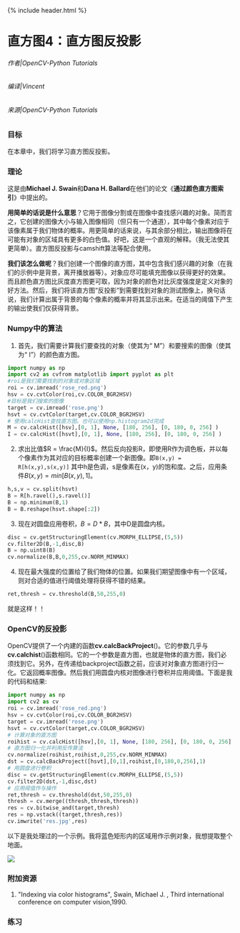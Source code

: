 {% include header.html %}

# 直方图4：直方图反投影

###### 作者|OpenCV-Python Tutorials
###### 编译|Vincent
###### 来源|OpenCV-Python Tutorials  

### 目标

在本章中，我们将学习直方图反投影。

### 理论

这是由**Michael J. Swain**和**Dana H. Ballard**在他们的论文《**通过颜色直方图索引**》中提出的。

**用简单的话说是什么意思**？它用于图像分割或在图像中查找感兴趣的对象。简而言之，它创建的图像大小与输入图像相同（但只有一个通道），其中每个像素对应于该像素属于我们物体的概率。用更简单的话来说，与其余部分相比，输出图像将在可能有对象的区域具有更多的白色值。好吧，这是一个直观的解释。（我无法使其更简单）。直方图反投影与camshift算法等配合使用。

**我们该怎么做呢**？我们创建一个图像的直方图，其中包含我们感兴趣的对象（在我们的示例中是背景，离开播放器等）。对象应尽可能填充图像以获得更好的效果。而且颜色直方图比灰度直方图更可取，因为对象的颜色对比灰度强度是定义对象的好方法。然后，我们将该直方图“反投影”到需要找到对象的测试图像上，换句话说，我们计算出属于背景的每个像素的概率并将其显示出来。在适当的阈值下产生的输出使我们仅获得背景。

### Numpy中的算法

1. 首先，我们需要计算我们要查找的对象（使其为“ M”）和要搜索的图像（使其为“ I”）的颜色直方图。

```python
import numpy as np
import cv2 as cvfrom matplotlib import pyplot as plt
#roi是我们需要找到的对象或对象区域
roi = cv.imread('rose_red.png')
hsv = cv.cvtColor(roi,cv.COLOR_BGR2HSV)
#目标是我们搜索的图像
target = cv.imread('rose.png')
hsvt = cv.cvtColor(target,cv.COLOR_BGR2HSV)
# 使用calcHist查找直方图。也可以使用np.histogram2d完成
M = cv.calcHist([hsv],[0, 1], None, [180, 256], [0, 180, 0, 256] )
I = cv.calcHist([hsvt],[0, 1], None, [180, 256], [0, 180, 0, 256] )
```

2. 求出比值$R = \frac{M}{I}$。然后反向投影R，即使用R作为调色板，并以每个像素作为其对应的目标概率创建一个新图像。即`B(x,y) = R[h(x,y),s(x,y)]` 其中h是色调，s是像素在(x，y)的饱和度。之后，应用条件$B(x,y) = min[B(x,y), 1]$。

```python
h,s,v = cv.split(hsvt)
B = R[h.ravel(),s.ravel()]
B = np.minimum(B,1)
B = B.reshape(hsvt.shape[:2])
```

3. 现在对圆盘应用卷积，$B = D \ast B$，其中D是圆盘内核。

```python
disc = cv.getStructuringElement(cv.MORPH_ELLIPSE,(5,5))
cv.filter2D(B,-1,disc,B)
B = np.uint8(B)
cv.normalize(B,B,0,255,cv.NORM_MINMAX)
```

4. 现在最大强度的位置给了我们物体的位置。如果我们期望图像中有一个区域，则对合适的值进行阈值处理将获得不错的结果。

```python
ret,thresh = cv.threshold(B,50,255,0) 
```

就是这样！！

### OpenCV的反投影

OpenCV提供了一个内建的函数**cv.calcBackProject**()。它的参数几乎与**cv.calchist**()函数相同。它的一个参数是直方图，也就是物体的直方图，我们必须找到它。另外，在传递给backproject函数之前，应该对对象直方图进行归一化。它返回概率图像。然后我们用圆盘内核对图像进行卷积并应用阈值。下面是我的代码和结果:

```python
import numpy as np
import cv2 as cv
roi = cv.imread('rose_red.png')
hsv = cv.cvtColor(roi,cv.COLOR_BGR2HSV)
target = cv.imread('rose.png')
hsvt = cv.cvtColor(target,cv.COLOR_BGR2HSV)
# 计算对象的直方图
roihist = cv.calcHist([hsv],[0, 1], None, [180, 256], [0, 180, 0, 256] )
# 直方图归一化并利用反传算法
cv.normalize(roihist,roihist,0,255,cv.NORM_MINMAX)
dst = cv.calcBackProject([hsvt],[0,1],roihist,[0,180,0,256],1)
# 用圆盘进行卷积
disc = cv.getStructuringElement(cv.MORPH_ELLIPSE,(5,5))
cv.filter2D(dst,-1,disc,dst)
# 应用阈值作与操作
ret,thresh = cv.threshold(dst,50,255,0)
thresh = cv.merge((thresh,thresh,thresh))
res = cv.bitwise_and(target,thresh)
res = np.vstack((target,thresh,res))
cv.imwrite('res.jpg',res)
```

以下是我处理过的一个示例。我将蓝色矩形内的区域用作示例对象，我想提取整个地面。

![](http://qiniu.aihubs.net/backproject_opencv.jpg)

### 附加资源

1. "Indexing via color histograms", Swain, Michael J. , Third international conference on computer vision,1990.

### 练习